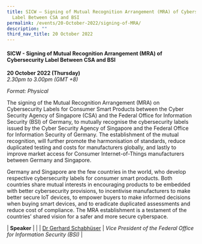 ```yaml
---
title: SICW – Signing of Mutual Recognition Arrangement (MRA) of Cybersecurity
  Label Between CSA and BSI
permalink: /events/20-October-2022/signing-of-MRA/
description: ""
third_nav_title: 20 October 2022
---
```

#### **SICW - Signing of Mutual Recognition Arrangement (MRA) of Cybersecurity Label Between CSA and BSI**

**20 October 2022 (Thursday)**  
*2.30pm to 3.00pm (GMT +8)*

*Format: Physical*

The signing of the Mutual Recognition Arrangement (MRA) on Cybersecurity Labels for Consumer Smart Products between the Cyber Security Agency of Singapore (CSA) and the Federal Office for Information Security (BSI) of Germany, to mutually recognise the cybersecurity labels issued by the Cyber Security Agency of Singapore and the Federal Office for Information Security of Germany. The establishment of the mutual recognition, will further promote the harmonisation of standards, reduce duplicated testing and costs for manufacturers globally, and lastly to improve market access for Consumer Internet-of-Things manufacturers between Germany and Singapore. 

Germany and Singapore are the few countries in the world, who develop respective cybersecurity labels for consumer smart products. Both countries share mutual interests in encouraging products to be embedded with better cybersecurity provisions, to incentivise manufacturers to make better secure IoT devices, to empower buyers to make informed decisions when buying smart devices, and to eradicate duplicated assessments and reduce cost of compliance. The MRA establishment is a testament of the countries’ shared vision for a safer and more secure cyberspace.

| **Speaker**    |                                                              |
| [Dr Gerhard Schabhüser](/speaker-Gerhard-Schabhuser)  | *Vice President of the Federal Office for Information Security (BSI)*                  |
